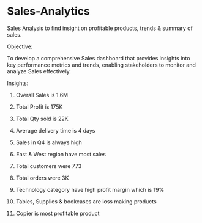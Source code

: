 # Sales-Analytics
Sales Analysis to find insight on profitable products, trends &amp; summary of sales.

Objective: 

To develop a comprehensive Sales dashboard that provides insights into key performance metrics and trends, enabling stakeholders to monitor and analyze Sales effectively.

Insights:
1. Overall Sales is 1.6M
2. Total Profit is 175K
3. Total Qty sold is 22K
4. Average delivery time is 4 days
5. Sales in Q4 is always high
6. East & West region have most sales
7. Total customers were 773
8. Total orders were 3K

9. Technology  category have high profit margin which is 19%
10. Tables, Supplies & bookcases are loss making products
11. Copier is most profitable product
